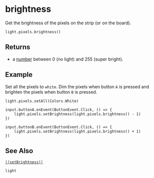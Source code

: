 # brightness

Get the brightness of the pixels on the strip (or on the board).

```sig
light.pixels.brightness()
```

## Returns

* a [number](/types/number) between 0 (no light) and 255 (super bright). 

## Example

Set all the pixels to ``white``. Dim the pixels when button `A` is pressed and
brighten the pixels when button `B` is pressed.

```blocks
light.pixels.setAll(Colors.White)

input.buttonA.onEvent(ButtonEvent.Click, () => {
    light.pixels.setBrightness(light.pixels.brightness() - 1)
})

input.buttonB.onEvent(ButtonEvent.Click, () => {
    light.pixels.setBrightness(light.pixels.brightness() + 1)
})
```

## See Also

[``||setBrightness||``](/reference/light/neopixelstrip/set-brightness)

```package
light
```
